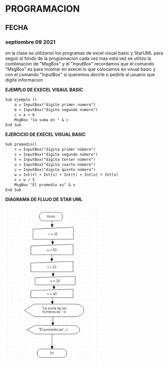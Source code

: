 # **PROGRAMACION**


## **FECHA** <br>

### **septiembre 09 2021** <br>

en la clase se utilizaron los programas de excel visual basic 
y StarUML para seguir al fondo de la programacion cada vez mas 
esta vez se utilizo la combinacion de "MsgBox" y el "InputBox" 
recordamos que el comando "MsgBox" es para mostrar en execel lo 
que colocamos en visual basic y con el comando "InputBox" si 
queremos decirle o pedirle al usuario que digite informacion 
<br>

**EJEMPLO DE EXECEL VISAUL BASIC**
```
Sub ejemplo () 
    a = InputBox("digite primer numero")
    b = InputBox("digite segundo numero")
    c = a + b 
    MsgBox "la suma es " & c
End Sub
```
**EJERCICIO DE EXECEL VISUAL BASIC** 

```
Sub promedio()
    r = InputBox("digita primer número")
    s = InputBox("digita segundo número")
    t = InputBox("digita tercer número")
    u = InputBox("digita cuarto número")
    v = InputBox("digita quinto número")
    w = Int(r) + Int(s) + Int(t) + Int(u) + Int(v)
    x = w / 5
    MsgBox "El promedio es" & x
End Sub
```
**DIAGRAMA DE FLUJO DE STAR UML**

<img src="img/Cap2.png" width="300">